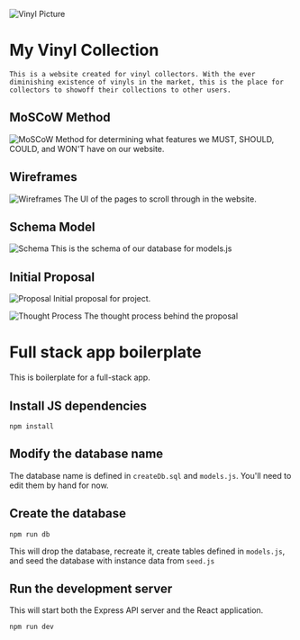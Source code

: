 ![Vinyl Picture](https://eflip.co/wp-content/uploads/2016/09/vinyl-white-512.png)

# **My Vinyl Collection**
    This is a website created for vinyl collectors. With the ever diminishing existence of vinyls in the market, this is the place for collectors to showoff their collections to other users. 

## MoSCoW Method
![MoSCoW](https://docs.google.com/document/d/18vpU6vpkyNXcM9MnnQOrnxO2-OS6171CWESyKBJev9c/edit?ts=5babfb5f) Method for determining what features we MUST, SHOULD, COULD, and WON'T have on our website.

## Wireframes
![Wireframes](https://share.proto.io/K8SK9B/) 
The UI of the pages to scroll through in the website.

## Schema Model
![Schema](https://i.imgur.com/GG0ZX00.png)
This is the schema of our database for models.js 

## Initial Proposal
![Proposal](https://docs.google.com/document/d/1CC1btQAjxgK16OXpTv4SIGTzybuMWmGtEuKk9rghmOY/edit) Initial proposal for project.

![Thought Process](https://i.imgur.com/EARH2q8.png)
The thought process behind the proposal









# Full stack app boilerplate

This is boilerplate for a full-stack app.

## Install JS dependencies

```
npm install
```

## Modify the database name

The database name is defined in `createDb.sql` and `models.js`. You'll need to edit them by hand for now.

## Create the database

```
npm run db
```

This will drop the database, recreate it, create tables defined in `models.js`, and seed the database with instance data from `seed.js`

## Run the development server

This will start both the Express API server and the React application.

```
npm run dev
```
